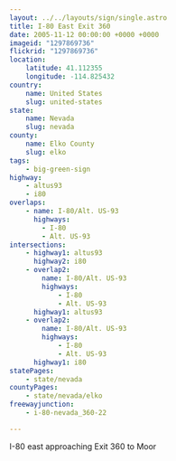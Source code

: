 ```yaml
---
layout: ../../layouts/sign/single.astro
title: I-80 East Exit 360
date: 2005-11-12 00:00:00 +0000 +0000
imageid: "1297869736"
flickrid: "1297869736"
location:
    latitude: 41.112355
    longitude: -114.825432
country:
    name: United States
    slug: united-states
state:
    name: Nevada
    slug: nevada
county:
    name: Elko County
    slug: elko
tags:
    - big-green-sign
highway:
    - altus93
    - i80
overlaps:
    - name: I-80/Alt. US-93
      highways:
        - I-80
        - Alt. US-93
intersections:
    - highway1: altus93
      highway2: i80
    - overlap2:
        name: I-80/Alt. US-93
        highways:
            - I-80
            - Alt. US-93
      highway1: altus93
    - overlap2:
        name: I-80/Alt. US-93
        highways:
            - I-80
            - Alt. US-93
      highway1: i80
statePages:
    - state/nevada
countyPages:
    - state/nevada/elko
freewayjunction:
    - i-80-nevada_360-22

---
```

I-80 east approaching Exit 360 to Moor